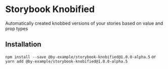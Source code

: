 # Storybook Knobified

Automatically created knobbed versions of your stories based on value and prop types

## Installation

`npm install --save @by-example/storybook-knobified@1.0.0-alpha.5`
or
`yarn add @by-example/storybook-knobified@1.0.0-alpha.5`

